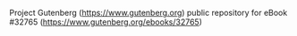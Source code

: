 Project Gutenberg (https://www.gutenberg.org) public repository for eBook #32765 (https://www.gutenberg.org/ebooks/32765)
